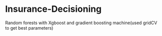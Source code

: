 # Insurance-Decisioning
Random forests with Xgboost and gradient boosting machine(used gridCV to get best parameters)
